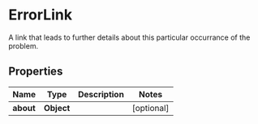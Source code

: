 

# ErrorLink

A link that leads to further details about this particular occurrance of the problem.

## Properties

| Name | Type | Description | Notes |
|------------ | ------------- | ------------- | -------------|
|**about** | **Object** |  |  [optional] |



